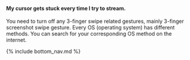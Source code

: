 #### My cursor gets stuck every time I try to stream.

You need to turn off any 3-finger swipe related gestures, mainly 3-finger screenshot swipe gesture. Every OS (operating system) has different methods. You can search for your corresponding OS method on the internet.

<!-- Don't touch this part thank you -->
{% include bottom_nav.md %}